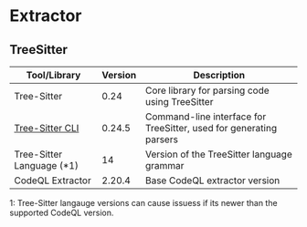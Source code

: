 # Extractor

## TreeSitter

| Tool/Library                                                       | Version | Description                                                        |
| ------------------------------------------------------------------ | ------- | ------------------------------------------------------------------ |
| Tree-Sitter                                                        | 0.24    | Core library for parsing code using TreeSitter                     |
| [Tree-Sitter CLI](https://crates.io/crates/tree-sitter-cli/0.24.5) | 0.24.5  | Command-line interface for TreeSitter, used for generating parsers |
| Tree-Sitter Language (*1)                                          | 14      | Version of the TreeSitter language grammar                         |
| CodeQL Extractor                                                   | 2.20.4  | Base CodeQL extractor version                                      |

1: Tree-Sitter langauge versions can cause issuess if its newer than the supported CodeQL version.
